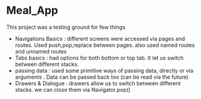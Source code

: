 # Meal_App

This project was a testing ground for few things
- Navigations Basics : different screens were accessed via pages and routes. Used push,pop,replace between pages. also used named routes and unnamed routes
- Tabs basics : had options for both bottom or top tab. It let us switch between different stacks. 
- passing data : used some primitive ways of passing data, directly or via arguments . Data can be passed back too (can be read via the future)
- Drawers & Dialogue : drawers allow us to switch between different stacks. we can close them via Navigator.pop()


